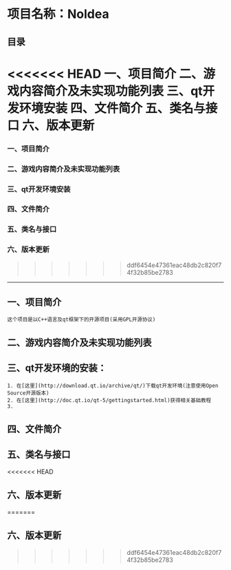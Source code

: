 # 项目名称：Noldea

## 目录

<<<<<<< HEAD
 一、项目简介
 二、游戏内容简介及未实现功能列表
 三、qt开发环境安装
 四、文件简介
 五、类名与接口
 六、版本更新
=======
### 一、项目简介
### 二、游戏内容简介及未实现功能列表
### 三、qt开发环境安装
### 四、文件简介
### 五、类名与接口
### 六、版本更新
>>>>>>> ddf6454e47361eac48db2c820f74f32b85be2783

---

## 一、项目简介

    这个项目是以C++语言及qt框架下的开源项目(采用GPL开源协议)

## 二、游戏内容简介及未实现功能列表

## 三、qt开发环境的安装：

    1. 在[这里](http://download.qt.io/archive/qt/)下载qt开发环境(注意使用Open Source开源版本)
    2. 在[这里](http://doc.qt.io/qt-5/gettingstarted.html)获得相关基础教程
    3.

## 四、文件简介

## 五、类名与接口

<<<<<<< HEAD
## 六、版本更新
=======
## 六、版本更新
>>>>>>> ddf6454e47361eac48db2c820f74f32b85be2783
